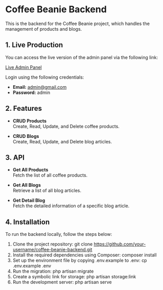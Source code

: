 # Coffee Beanie Backend

This is the backend for the Coffee Beanie project, which handles the management of products and blogs.

## 1. Live Production

You can access the live version of the admin panel via the following link:

[Live Admin Panel](https://dandycandra.site/admin/login)

Login using the following credentials:
- **Email:** admin@gmail.com
- **Password:** admin

## 2. Features

- **CRUD Products**  
  Create, Read, Update, and Delete coffee products.

- **CRUD Blogs**  
  Create, Read, Update, and Delete blog articles.

## 3. API

- **Get All Products**  
  Fetch the list of all coffee products.

- **Get All Blogs**  
  Retrieve a list of all blog articles.

- **Get Detail Blog**  
  Fetch the detailed information of a specific blog article.

## 4. Installation

To run the backend locally, follow the steps below:

1. Clone the project repository:
   git clone https://github.com/your-username/coffee-beanie-backend.git
2. Install the required dependencies using Composer:
   composer install
3. Set up the environment file by copying .env.example to .env:
   cp .env.example .env
4. Run the migration:
   php artisan migrate
5. Create a symbolic link for storage:
   php artisan storage:link
6. Run the development server:
   php artisan serve
